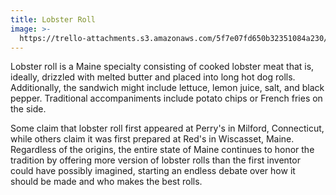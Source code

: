 ```yaml
---
title: Lobster Roll
image: >-
  https://trello-attachments.s3.amazonaws.com/5f7e07fd650b32351084a230/5f900ba489f1d916b3e9fd9d/ff48ccc3d4f8e85fee044c484c7aa4d6/lobster-roll.jpg
---
```


Lobster roll is a Maine specialty consisting of cooked lobster meat that is, ideally, drizzled with melted butter and placed into long hot dog rolls. Additionally, the sandwich might include lettuce, lemon juice, salt, and black pepper. Traditional accompaniments include potato chips or French fries on the side.

Some claim that lobster roll first appeared at Perry's in Milford, Connecticut, while others claim it was first prepared at Red's in Wiscasset, Maine. Regardless of the origins, the entire state of Maine continues to honor the tradition by offering more version of lobster rolls than the first inventor could have possibly imagined, starting an endless debate over how it should be made and who makes the best rolls.
